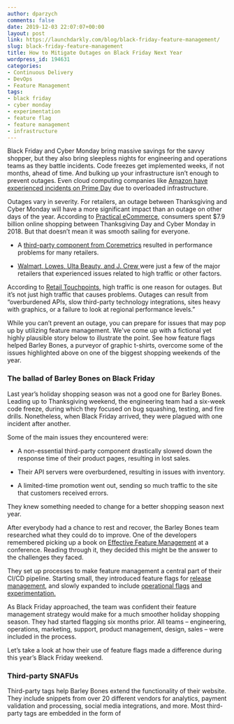 ```yaml
---
author: dparzych
comments: false
date: 2019-12-03 22:07:07+00:00
layout: post
link: https://launchdarkly.com/blog/black-friday-feature-management/
slug: black-friday-feature-management
title: How to Mitigate Outages on Black Friday Next Year
wordpress_id: 194631
categories:
- Continuous Delivery
- DevOps
- Feature Management
tags:
- black friday
- cyber monday
- experimentation
- feature flag
- feature management
- infrastructure
---
```


Black Friday and Cyber Monday bring massive savings for the savvy shopper, but they also bring sleepless nights for engineering and operations teams as they battle incidents. Code freezes get implemented weeks, if not months, ahead of time. And bulking up your infrastructure isn’t enough to prevent outages. Even cloud computing companies like [Amazon have experienced incidents on Prime Day](https://fortune.com/2018/07/20/amazon-crash-prime-day/) due to overloaded infrastructure. 

Outages vary in severity. For retailers, an outage between Thanksgiving and Cyber Monday will have a more significant impact than an outage on other days of the year. According to [Practical eCommerce](https://www.practicalecommerce.com/sales-report-2018-thanksgiving-black-friday-cyber-monday), consumers spent $7.9 billion online shopping between Thanksgiving Day and Cyber Monday in 2018. But that doesn’t mean it was smooth sailing for everyone. 




 	
  * A [third-party component from Coremetrics](https://blog.catchpoint.com/2018/11/26/black-friday-performance-third-party-outage-strikes-again/) resulted in performance problems for many retailers. 

 	
  * [Walmart, Lowes, Ulta Beauty, and J. Crew ](https://www.businessinsider.com/walmart-lowes-black-friday-nightmare-tech-issues-2018-11)were just a few of the major retailers that experienced issues related to high traffic or other factors. 


According to [Retail Touchpoints](https://www.retailtouchpoints.com/features/news-briefs/site-outages-plague-walmart-j-crew-lowe-s-best-buy-office-depot-during-black-friday-weekend), high traffic is one reason for outages. But it’s not just high traffic that causes problems. Outages can result from “overburdened APIs, slow third-party technology integrations, sites heavy with graphics, or a failure to look at regional performance levels.”  

While you can’t prevent an outage, you can prepare for issues that may pop up by utilizing feature management. We've come up with a fictional yet highly plausible story below to illustrate the point. See how feature flags helped Barley Bones, a purveyor of graphic t-shirts, overcome some of the issues highlighted above on one of the biggest shopping weekends of the year. 


### The ballad of Barley Bones on Black Friday


Last year’s holiday shopping season was not a good one for Barley Bones. Leading up to Thanksgiving weekend, the engineering team had a six-week code freeze, during which they focused on bug squashing, testing, and fire drills. Nonetheless, when Black Friday arrived, they were plagued with one incident after another. 

Some of the main issues they encountered were: 



 	
  * A non-essential third-party component drastically slowed down the response time of their product pages, resulting in lost sales. 

 	
  * Their API servers were overburdened, resulting in issues with inventory.

 	
  * A limited-time promotion went out, sending so much traffic to the site that customers received errors.


They knew something needed to change for a better shopping season next year.  

After everybody had a chance to rest and recover, the Barley Bones team researched what they could do to improve. One of the developers remembered picking up a book on [Effective Feature Management](https://launchdarkly.com/effective-feature-management-ebook/) at a conference. Reading through it, they decided this might be the answer to the challenges they faced.  

They set up processes to make feature management a central part of their CI/CD pipeline. Starting small, they introduced feature flags for [release management](https://launchdarkly.com/blog/release-management-flags-best-practices/), and slowly expanded to include [operational flags](https://launchdarkly.com/blog/operational-flags-best-practices/) and [experimentation.](https://launchdarkly.com/blog/nine-experimentation-best-practices/)  

As Black Friday approached, the team was confident their feature management strategy would make for a much smoother holiday shopping season. They had started flagging six months prior. All teams – engineering, operations, marketing, support, product management, design, sales – were included in the process. 

Let’s take a look at how their use of feature flags made a difference during this year’s Black Friday weekend. 


### Third-party SNAFUs


Third-party tags help Barley Bones extend the functionality of their website. They include snippets from over 20 different vendors for analytics, payment validation and processing, social media integrations, and more. Most third-party tags are embedded in the form of <script> tags, which load JavaScript code. 

Historically, new tags were added with minimal testing, given that there are many ways in which loading and executing this code can slow performance and damage the user experience—resulting in critical problems during peak shopping days. 

During the year, a new process was put in place for new tags. Each tag was wrapped around a feature flag. A ring deployment was used to roll the tag out slowly. This methodology enabled the performance team to identify any adverse impact such as page load times or a decrease in conversions related to the tag. If a problem popped up, the tag could quickly be turned off with a kill switch, a short-term flag to turn off a feature if something goes wrong during a release. 

Additionally, the operations team worked with business stakeholders to identify which tags were essential. For Black Friday, operations knew if a problem occurred with a non-essential flag they could quickly disable it via a circuit breaker, a permanent flag to disable a feature based on an event.  

The Barley Bones site uses the Magento e-commerce application, which renders PHP templates. The application framework and template system: 



 	
  1. Gathers variables that the template will reference. 

 	
  2. Renders a specific template using the given variables.

 	
  3. Renders the template into HTML.

 	
  4. Serves the HTML to the browser.


They used these templates to keep all third-party tags in a single location. In this template, a conditional which surrounds each tag and checks a feature flag:



At 7:35 PM on Thanksgiving night, alerts went off indicating a failure with their secondary analytics provider. This third-party component had been classified as non-essential, as other solutions collected similar metrics. With the primary analytics provider working fine, the engineer who received the alert toggled the circuit breaker for the analytics, removing it from the page and thus minimizing the impact to customers. 


### Overburdened APIs  


Barley Bones uses APIs to manage their inventory. The website, store personnel, and B2B platforms use these APIs to check available stock. During the holiday shopping season, they wanted to make sure that this API wasn’t overburdened resulting in incorrect inventory reports.  

When looking for options to shed API load by deprioritizing requests, they asked themselves three questions: 



 	
  1. How can these deprioritized requests be identified?

 	
  2. What functional change should be made to how those requests are handled?

 	
  3. Where should that change be implemented?


Barley Bones only sells within the United States of America. They decided to prioritize requests from US-based IP addresses and deprioritize requests from outside the US. What to do with those requests was a more complicated question. They could refuse requests by returning a 503 -Temporarily Unavailable response, which works well when the traffic is of a low enough value. Alternatively, they could implement a priority queue or response caching. 

Regarding implementation, they wanted to implement the throttling in the part of the infrastructure that provided the most control without adding additional load to their problems. In this case, the load is happening at the inventory database; the API server is firing queries at the database and just waiting for them to come back. 

In the end, they chose a mixed strategy. They implemented a limiter in the form of a priority queue which would always prioritize US-originating requests over others, and keep the number of requests in process to an upper bound which was configurable with a feature flag. At times of excess load on the inventory database, they would lower that upper bound. They also set a maximum lifetime for requests to be held in the queue.

Barley Bones’ API server is a Node.js application, so they used the [bottleneck](https://www.npmjs.com/package/bottleneck) library to implement their throttling strategy, with feature flags configuring the upper bound for concurrent requests at runtime. This gave them the ability to throttle requests to the API on the fly if it was becoming overwhelmed with requests. 

They created a limiter for use throughout the application—limiting the number of concurrent requests to an upper bound, which they could reduce by an order of magnitude with a feature flag.



The application used a custom function named queryInventory() to send queries to the inventory database. The team created a new version of this function that wrapped the original function with the limiter and geolocated each request to set its priority. This way, all API endpoints that query the inventory database automatically use the priority queue.



To make the limiter dynamically reconfigurable without restarting, the team used the event subscription feature of the LaunchDarkly Node.js SDK:



At 9:27 AM on Black Friday, the team received an alert that orders for out-of-stock items were being placed. Investigation showed the inventory API was overburdening the database with a large number of requests from international locations. The team toggled the API throttling flag to limit the maximum number of concurrent requests. The change reduced the load, and the inventory API once again reported correct inventory numbers.


### Collect diagnostic information  


The team knew that even with these feature flags in place, they needed to expect the unexpected. They deployed a flag to modify the logging level automatically when an incident occurs. Verbose logs are great when debugging but not so good during high-traffic times. When an alert is triggered, an API request is sent to automatically change the logging level to debug mode, collecting relevant information to help the team troubleshoot.  

For the configuration, the team first created a multivariate flag. Instead of just providing true/false values, it was configured to provide the values used for the primary log levels: FATAL, ERROR, WARN, INFO, DEBUG. The app reads this flag at startup and sets its log level accordingly.

Usually, the flag is set to one of the quieter logging levels (ERROR or WARN). Barley Bones has an Application Performance Monitoring (APM) solution that alerts them when performance or availability passes set thresholds. When the threshold is crossed, the alert initiates automated workflows in other systems.  

In this case, the alert triggers an external webhook, calling a version of [this JavaScript function](https://codesandbox.io/s/pagerduty-webhook-processor-6p2nk) hosted on AWS Lambda. This Lambda function calls into LaunchDarkly’s REST API and flips the flag.

When the Barley Bones team received a performance alert on Black Friday afternoon, they immediately looked at the app logs. The alert had already switched the app’s logging into DEBUG mode, which meant that by the time the engineers went to look, there was already enough information for them to make a diagnosis and quickly resolve the problem.


### Traffic spikes


At 10 AM on Cyber Monday, a promotional email was sent out for an extra 10% off and free shipping on all orders placed within the hour. To prepare for the significant increase in traffic, the team identified non-essential items such as comments, social media widgets, and 360-degree videos of the items on the home page and product pages. 

When the email went out at 10 AM, systems were monitored closely. When signs of heavy traffic appeared, the features were toggled off. Using feature flags to disable parts of the page is very common – in fact, the Barley Bones team had already done that in the “Third-Party SNAFUs” section above. 

But in this case, disabling elements of the page template from being rendered was not enough to reduce load. For example, the comments feature required multiple database queries to gather the data _before_ sending that data to the template. 

This time, the app in question was written in Java. The app’s getProductComments() method contained the database calls. Multiple views in the application use it, instead of wrapping each instance in a flag check, the safer solution was to add a flag check at the start of the method. That way, the team kept the flag logic in one place, and didn’t have to worry about missing any of the call sites:




### Looking ahead


While cyber week wasn’t without incident, feature flags helped the team successfully manage those incidents. Barley Bones had its most successful Cyber Week ever in terms of sales and employee morale. The operations team was able to enjoy Thanksgiving dinner without worrying about what might go wrong. 

Looking ahead, Barley Bones is going to expand their use of feature flags to: 



 	
  * Reduce the length of their code freezes. With feature flags in place for release management, Barley Bones can deploy code a week or two before Black Friday without releasing it to all users. 

 	
  * Run experiments throughout the year to collect metrics on which features result in higher sales. 




### Credit and thanks


Thank you to the following people who were involved in the creation of this blog post. 



 	
  * Yoz Grahame, my co-author and provider of the code samples.

 	
  * Yus Ngadiman for the logging example and code snippets.

 	
  * Arlington Albertson for validating the pain points retailers face around Black Friday.


